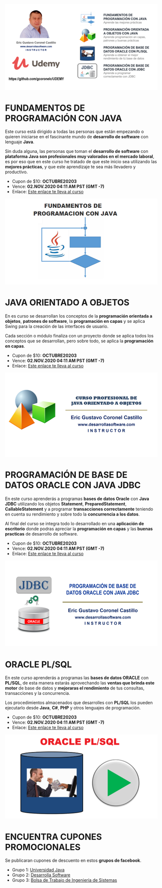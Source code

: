 ![DESARROLLA SOFTWARE](https://raw.githubusercontent.com/gcoronelc/UDEMY/master/img/portada016.png)


# FUNDAMENTOS DE PROGRAMACIÓN CON JAVA

Este curso está dirigido a todas las personas que están empezando 
o quieren iniciarse en el fascinante mundo de **desarrollo de software** 
con lenguaje **Java**.

Sin duda alguna, las personas que toman el **desarrollo de software** con 
**plataforma Java son profesionales muy valorados en el mercado laboral**, 
es por eso que en este curso he tratado de que este 
inicio sea utilizando las **mejores prácticas**, y que este aprendizaje 
te sea más llevadero y productivo. 

- Cupon de $10: **OCTUBRE20203**
- Vence: **02.NOV.2020 04:11 AM PST (GMT -7)**
- Enlace: [Este enlace te lleva al curso](https://www.udemy.com/course/fund-java/?couponCode=OCTUBRE20203)

[![FUNDAMENTOS DE PROGRAMACIÓN CON JAVA](https://raw.githubusercontent.com/gcoronelc/UDEMY/master/cursos/fp_java.png)](https://youtu.be/1mcdHGywMvk "FUNDAMENTOS DE PROGRAMACIÓN CON JAVA")



# JAVA ORIENTADO A OBJETOS

En es curso se desarrollan los conceptos de la **programación orientada a objetos**, 
**patrones de software**, la **programación en capas** y se aplica Swing para la creación 
de las interfaces de usuario.

Cada sección o módulo finaliza con un proyecto donde se aplica todos los conceptos 
que se desarrollan, pero sobre todo, se aplica la **programación en capas**.


- Cupon de $10: **OCTUBRE20203**
- Vence: **02.NOV.2020 04:11 AM PST (GMT -7)**
- Enlace: [Este enlace te lleva al curso](https://www.udemy.com/course/java-orientado-a-objetos/?couponCode=OCTUBRE20203)

[![JAVA ORIENTADO A OBJETOS](https://raw.githubusercontent.com/gcoronelc/UDEMY/master/cursos/joo.png)](http://www.youtube.com/watch?v=EKlwF12-l9Y "JAVA ORIENTADO A OBJETOS")



# PROGRAMACIÓN DE BASE DE DATOS ORACLE CON JAVA JDBC

En este curso aprenderás a programas **bases de datos Oracle** con **Java JDBC** 
utilizando los objetos **Statement**, **PreparedStatement**, **CallableStatement** 
y a programar **transacciones correctamente** teniendo en cuenta su rendimiento 
y sobre todo la **concurrencia a los datos**.


Al final del curso se integra todo lo desarrollado en una **aplicación de escritorio** 
donde podras apreciar la **programación en capas** y las **buenas practicas** de desarrollo de software.


- Cupon de $10: **OCTUBRE20203**
- Vence: **02.NOV.2020 04:11 AM PST (GMT -7)**
- Enlace: [Este enlace te lleva al curso](https://www.udemy.com/course/java-jdbc-oracle/?couponCode=OCTUBRE20203)

[![JAVA JDBC CON BASE DE DATOS ORACLE](https://raw.githubusercontent.com/gcoronelc/UDEMY/master/cursos/jdbc.png)](http://www.youtube.com/watch?v=MR53Xgeg28Y "JAVA JDBC CON BASE DE DATOS ORACLE")



# ORACLE PL/SQL

En este curso aprenderás a programas las **bases de datos ORACLE** con **PL/SQL**, 
de esta manera estarás aprovechando las **ventas que brinda este motor** de 
base de datos y **mejoraras el rendimiento** de tus consultas, transacciones 
y la concurrencia.

Los procedimientos almacenados que desarrolles con **PL/SQL** los pueden 
ejecutarlo desde **Java**, **C#**, **PHP** y otros lenguajes de programación.


- Cupon de $10: **OCTUBRE20203**
- Vence: **02.NOV.2020 04:11 AM PST (GMT -7)**
- Enlace: [Este enlace te lleva al curso](https://www.udemy.com/course/lenguaje-plsql/?couponCode=OCTUBRE20203)

[![ORACLE PL/SQL](https://raw.githubusercontent.com/gcoronelc/UDEMY/master/cursos/plsql.png)](https://youtu.be/qf5IF2dJtQc "ORACLE PL/SQL")




# ENCUENTRA CUPONES PROMOCIONALES

Se publicaran cupones de descuento en estos **grupos de facebook**.

- Grupo 1: [Universidad Java]( https://www.facebook.com/groups/universidadjava/)
- Grupo 2: [Desarrolla Software](https://www.facebook.com/groups/desarrollasoftware/)
- Grupo 3: [Bolsa de Trabajo de Ingeniería de Sistemas](https://www.facebook.com/groups/bolsa.sistemas/)
